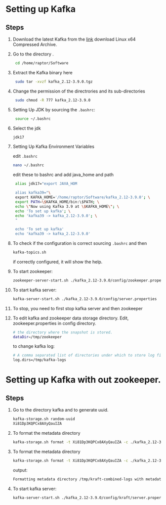 # Setting up Kafka

## Steps

1. Download the latest Kafka from the [link](<[https://kafka.apache.org/downloads)>) download Linux x64 Compressed Archive.

2. Go to the directory .

   ```sh
    cd /home/raptor/Software
   ```

3. Extract the Kafka binary here

   ```sh
    sudo tar -xvzf kafka_2.12-3.9.0.tgz
   ```

4. Change the permission of the directrories and its sub-directories

   ```sh
    sudo chmod -R 777 kafka_2.12-3.9.0
   ```

5. Setting Up JDK by sourcing the `.bashrc`:

   ```sh
    source ~/.bashrc
   ```

6. Select the jdk

   ```sh
   jdk17
   ```

7. Setting Up Kafka Environment Variables

   edit `.bashrc`

   ```sh
   nano ~/.bashrc
   ```

   edit these to bashrc and add java_home and path

   ```sh
    alias jdk17="export JAVA_HOM

    alias kafka39="\
    export KAFKA_HOME='/home/raptor/Software/kafka_2.12-3.9.0'; \
    export PATH=\$KAFKA_HOME/bin:\$PATH; \
    echo \"Now using Kafka 3.9 at \$KAFKA_HOME\"; \
    echo 'To set up kafka'; \
    echo 'kafka39 -> kafka_2.12-3.9.0'; \
    "

    echo 'To set up kafka'
    echo 'kafka39 -> kafka_2.12-3.9.0'
   ```

8. To check if the configuration is correct sourcing `.bashrc` and then

   ```sh
   kafka-topics.sh
   ```

   if correctly configured, it will show the help.

9. To start zookeeper:
   ```sh
   zookeeper-server-start.sh ./kafka_2.12-3.9.0/config/zookeeper.properties
   ```
10. To start kafka server:

    ```sh
    kafka-server-start.sh ./kafka_2.12-3.9.0/config/server.properties
    ```

11. To stop, you need to first stop kafka server and then zookeeper

12. To edit kafka and zookeeper data storage directory. Edit, zookeeper.properties in config directory.

    ```sh
    # the directory where the snapshot is stored.
    dataDir=/tmp/zookeeper
    ```

    to change kafka log:

    ```sh
    # A comma separated list of directories under which to store log files
    log.dirs=/tmp/kafka-logs
    ```

# Setting up Kafka with out zookeeper.

## Steps

1. Go to the directory kafka and to generate uuid.

   ```sh
   kafka-storage.sh random-uuid
   Xi81Dp3KQPCx8AXyQauIZA
   ```

2. To format the metadata directory

   ```sh
   kafka-storage.sh format -t Xi81Dp3KQPCx8AXyQauIZA -c ./kafka_2.12-3.9.0/config/kraft/server.properties
   ```

3. To format the metadata directory

   ```sh
   kafka-storage.sh format -t Xi81Dp3KQPCx8AXyQauIZA -c ./kafka_2.12-3.9.0/config/kraft/server.properties
   ```

   output:

   ```sh
   Formatting metadata directory /tmp/kraft-combined-logs with metadata.version 3.9-IV0.
   ```

4. To start kafka server:

   ```sh
   kafka-server-start.sh ./kafka_2.12-3.9.0/config/kraft/server.properties
   ```
